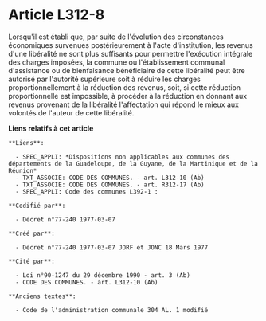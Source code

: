 # Article L312-8

Lorsqu'il est établi que, par suite de l'évolution des circonstances économiques survenues postérieurement à l'acte
d'institution, les revenus d'une libéralité ne sont plus suffisants pour permettre l'exécution intégrale des charges
imposées, la commune ou l'établissement communal d'assistance ou de bienfaisance bénéficiaire de cette libéralité peut être
autorisé par l'autorité supérieure soit à réduire les charges proportionnellement à la réduction des revenus, soit, si cette
réduction proportionnelle est impossible, à procéder à la réduction en donnant aux revenus provenant de la libéralité
l'affectation qui répond le mieux aux volontés de l'auteur de cette libéralité.

**Liens relatifs à cet article**

	**Liens**:

	  - SPEC_APPLI: *Dispositions non applicables aux communes des départements de la Guadeloupe, de la Guyane, de la Martinique et de la Réunion*
	  - TXT_ASSOCIE: CODE DES COMMUNES. - art. L312-10 (Ab)
	  - TXT_ASSOCIE: CODE DES COMMUNES. - art. R312-17 (Ab)
	  - SPEC_APPLI: Code des communes L392-1 :

	**Codifié par**:

	  - Décret n°77-240 1977-03-07

	**Créé par**:

	  - Décret n°77-240 1977-03-07 JORF et JONC 18 Mars 1977

	**Cité par**:

	  - Loi n°90-1247 du 29 décembre 1990 - art. 3 (Ab)
	  - CODE DES COMMUNES. - art. L312-10 (Ab)

	**Anciens textes**:

	  - Code de l'administration communale 304 AL. 1 modifié
